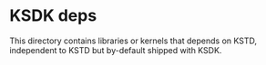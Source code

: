 # KSDK deps

This directory contains libraries or kernels that depends on KSTD, independent
to KSTD but by-default shipped with KSDK.
